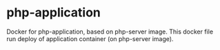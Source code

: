 # php-application

Docker for php-application, based on php-server image.
This docker file run deploy of application container (on php-server image).
